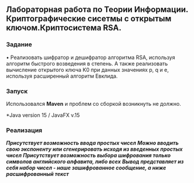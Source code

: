 ## Лабораторная работа по Теории Информации. Криптографические сисетмы с открытым ключом.Криптосистема RSA.


### Задание 
• Реализовать шифратор и дешифратор алгоритма RSA, используя алгоритм быстрого возведения в степень. А также
реализовать вычисление открытого ключа K0 при данных значениях p, q и е, используя расширенный алгоритм Евклида.

 ### Запуск 
   Использовался **Maven** и проблем со сборкой возникнуть не должно.
   
   *Java version 15 / JavaFX v.15

### Реализация 
   ***Присутствует возможность ввода простых чисел***
   ***Можно вводить свою экспоненту или сгенерировать исходя из введенных простых чисел***
   ***Присутствует возможность выбора шифрования только символов английского алфавита, либо всех***
   ***Вывод представляет из себя набор чисел - наше зашифрованное сообщение, а ниже расшифрованный текст***

